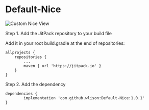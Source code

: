 # Default-Nice
![Custom Nice View](https://img.shields.io/badge/Custom-Nice-green)

Step 1. Add the JitPack repository to your build file

Add it in your root build.gradle at the end of repositories:

	allprojects {
		repositories {
			...
			maven { url 'https://jitpack.io' }
		}
	}
  
  Step 2. Add the dependency

	dependencies {
	        implementation 'com.github.wlison:Default-Nice:1.0.1'
	}

